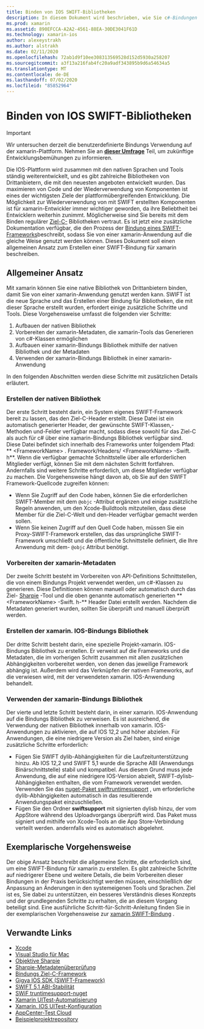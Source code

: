 ```yaml
---
title: Binden von IOS SWIFT-Bibliotheken
description: In diesem Dokument wird beschrieben, wie Sie c#-Bindungen für SWIFT-Code erstellen, sodass Sie Native Bibliotheken und cocoapods in einer xamarin. IOS-Anwendung nutzen können.
ms.prod: xamarin
ms.assetid: 890EFCCA-A2A2-4561-88EA-30DE3041F61D
ms.technology: xamarin-ios
author: alexeystrakh
ms.author: alstrakh
ms.date: 02/11/2020
ms.openlocfilehash: 72ab1d9f10ee308313569528d152d5930a258207
ms.sourcegitcommit: a3f13a216fab4fc20a9adf343895b9d6a54634a5
ms.translationtype: MT
ms.contentlocale: de-DE
ms.lasthandoff: 07/02/2020
ms.locfileid: "85852964"
---
```

# <a name="bind-ios-swift-libraries"></a>Binden von IOS SWIFT-Bibliotheken

> [!IMPORTANT]
> Wir untersuchen derzeit die benutzerdefinierte Bindungs Verwendung auf der xamarin-Plattform. Nehmen Sie an [**dieser Umfrage**](https://www.surveymonkey.com/r/KKBHNLT) Teil, um zukünftige Entwicklungsbemühungen zu informieren.

Die IOS-Plattform wird zusammen mit den nativen Sprachen und Tools ständig weiterentwickelt, und es gibt zahlreiche Bibliotheken von Drittanbietern, die mit den neuesten angeboten entwickelt wurden. Das maximieren von Code und der Wiederverwendung von Komponenten ist eines der wichtigsten Ziele der plattformübergreifenden Entwicklung. Die Möglichkeit zur Wiederverwendung von mit SWIFT erstellten Komponenten ist für xamarin-Entwickler immer wichtiger geworden, da ihre Beliebtheit bei Entwicklern weiterhin zunimmt. Möglicherweise sind Sie bereits mit dem Binden regulärer [Ziel-C-](https://docs.microsoft.com/xamarin/ios/platform/binding-objective-c/walkthrough) Bibliotheken vertraut. Es ist jetzt eine zusätzliche Dokumentation verfügbar, die den Prozess der [Bindung eines SWIFT-Frameworks](walkthrough.md)beschreibt, sodass Sie von einer xamarin-Anwendung auf die gleiche Weise genutzt werden können. Dieses Dokument soll einen allgemeinen Ansatz zum Erstellen einer SWIFT-Bindung für xamarin beschreiben.

## <a name="high-level-approach"></a>Allgemeiner Ansatz

Mit xamarin können Sie eine native Bibliothek von Drittanbietern binden, damit Sie von einer xamarin-Anwendung genutzt werden kann. SWIFT ist die neue Sprache und das Erstellen einer Bindung für Bibliotheken, die mit dieser Sprache erstellt wurden, erfordert einige zusätzliche Schritte und Tools. Diese Vorgehensweise umfasst die folgenden vier Schritte:

1. Aufbauen der nativen Bibliothek
1. Vorbereiten der xamarin-Metadaten, die xamarin-Tools das Generieren von c#-Klassen ermöglichen
1. Aufbauen einer xamarin-Bindungs Bibliothek mithilfe der nativen Bibliothek und der Metadaten
1. Verwenden der xamarin-Bindungs Bibliothek in einer xamarin-Anwendung

In den folgenden Abschnitten werden diese Schritte mit zusätzlichen Details erläutert.

### <a name="build-the-native-library"></a>Erstellen der nativen Bibliothek

Der erste Schritt besteht darin, ein System eigenes SWIFT-Framework bereit zu lassen, das den Ziel-C-Header erstellt. Diese Datei ist ein automatisch generierter Header, der gewünschte SWIFT-Klassen,-Methoden und-Felder verfügbar macht, sodass diese sowohl für das Ziel-C als auch für c# über eine xamarin-Bindungs Bibliothek verfügbar sind. Diese Datei befindet sich innerhalb des Frameworks unter folgendem Pfad: ** \<FrameworkName> . Framework/Headers/ \<FrameworkName> -Swift. h**. Wenn die verfügbar gemachte Schnittstelle über alle erforderlichen Mitglieder verfügt, können Sie mit dem nächsten Schritt fortfahren. Andernfalls sind weitere Schritte erforderlich, um diese Mitglieder verfügbar zu machen. Die Vorgehensweise hängt davon ab, ob Sie auf den SWIFT Framework-Quellcode zugreifen können:

- Wenn Sie Zugriff auf den Code haben, können Sie die erforderlichen SWIFT-Member mit dem `@objc` -Attribut ergänzen und einige zusätzliche Regeln anwenden, um den Xcode-Buildtools mitzuteilen, dass diese Member für die Ziel-C-Welt und den-Header verfügbar gemacht werden sollen.
- Wenn Sie keinen Zugriff auf den Quell Code haben, müssen Sie ein Proxy-SWIFT-Framework erstellen, das das ursprüngliche SWIFT-Framework umschließt und die öffentliche Schnittstelle definiert, die Ihre Anwendung mit dem- `@objc` Attribut benötigt.

### <a name="prepare-the-xamarin-metadata"></a>Vorbereiten der xamarin-Metadaten

Der zweite Schritt besteht im Vorbereiten von API-Definitions Schnittstellen, die von einem Bindungs Projekt verwendet werden, um c#-Klassen zu generieren. Diese Definitionen können manuell oder automatisch durch das Ziel- [Sharpie](https://docs.microsoft.com/xamarin/cross-platform/macios/binding/objective-sharpie/) -Tool und die oben genannte automatisch generierten ** \<FrameworkName> -Swift. h-** Header Datei erstellt werden. Nachdem die Metadaten generiert wurden, sollten Sie überprüft und manuell überprüft werden.

### <a name="build-the-xamarinios-binding-library"></a>Erstellen der xamarin. IOS-Bindungs Bibliothek

Der dritte Schritt besteht darin, eine spezielle Projekt-xamarin. IOS-Bindungs Bibliothek zu erstellen. Er verweist auf die Frameworks und die Metadaten, die im vorherigen Schritt zusammen mit allen zusätzlichen Abhängigkeiten vorbereitet werden, von denen das jeweilige Framework abhängig ist. Außerdem wird das Verknüpfen der nativen Frameworks, auf die verwiesen wird, mit der verwendeten xamarin. IOS-Anwendung behandelt.

### <a name="consume-the-xamarin-binding-library"></a>Verwenden der xamarin-Bindungs Bibliothek

Der vierte und letzte Schritt besteht darin, in einer xamarin. IOS-Anwendung auf die Bindungs Bibliothek zu verweisen. Es ist ausreichend, die Verwendung der nativen Bibliothek innerhalb von xamarin. IOS-Anwendungen zu aktivieren, die auf IOS 12,2 und höher abzielen. Für Anwendungen, die eine niedrigere Version als Ziel haben, sind einige zusätzliche Schritte erforderlich:

- Fügen Sie SWIFT dylib-Abhängigkeiten für die Laufzeitunterstützung hinzu. Ab IOS 12,2 und SWIFT 5,1 wurde die Sprache ABI (Anwendungs Binärschnittstelle) stabil und kompatibel. Aus diesem Grund muss jede Anwendung, die auf eine niedrigere IOS-Version abzielt, SWIFT-dylisb-Abhängigkeiten enthalten, die vom Framework verwendet werden. Verwenden Sie das [nuget-Paket swiftruntimesupport](https://www.nuget.org/packages/Xamarin.iOS.SwiftRuntimeSupport/) , um erforderliche dylib-Abhängigkeiten automatisch in das resultierende Anwendungspaket einzuschließen.
- Fügen Sie den Ordner **swiftsupport** mit signierten dylisb hinzu, der vom AppStore während des Uploadvorgangs überprüft wird. Das Paket muss signiert und mithilfe von Xcode-Tools an die App Store-Verbindung verteilt werden. andernfalls wird es automatisch abgelehnt.

## <a name="walkthrough"></a>Exemplarische Vorgehensweise

Der obige Ansatz beschreibt die allgemeine Schritte, die erforderlich sind, um eine SWIFT-Bindung für xamarin zu erstellen. Es gibt zahlreiche Schritte auf niedrigerer Ebene und weitere Details, die beim Vorbereiten dieser Bindungen in der Praxis berücksichtigt werden müssen, einschließlich der Anpassung an Änderungen in den systemeigenen Tools und Sprachen. Ziel ist es, Sie dabei zu unterstützen, ein besseres Verständnis dieses Konzepts und der grundlegenden Schritte zu erhalten, die an diesem Vorgang beteiligt sind. Eine ausführliche Schritt-für-Schritt-Anleitung finden Sie in der exemplarischen Vorgehensweise zur [xamarin SWIFT-Bindung](walkthrough.md) .

## <a name="related-links"></a>Verwandte Links

- [Xcode](https://apps.apple.com/us/app/xcode/id497799835)
- [Visual Studio für Mac](https://visualstudio.microsoft.com/downloads)
- [Objektive Sharpie](https://docs.microsoft.com/xamarin/cross-platform/macios/binding/objective-sharpie/)
- [Sharpie-Metadatenüberprüfung](https://docs.microsoft.com/xamarin/cross-platform/macios/binding/objective-sharpie/platform/verify)
- [Bindungs Ziel-C-Framework](https://docs.microsoft.com/xamarin/ios/platform/binding-objective-c/walkthrough)
- [Gigya IOS SDK (SWIFT-Framework)](https://developers.gigya.com/display/GD/Swift+SDK)
- [SWIFT 5,1 ABI-Stabilität](https://swift.org/blog/swift-5-1-released/)
- [SWiF truntimesupport-nuget](https://www.nuget.org/packages/Xamarin.iOS.SwiftRuntimeSupport/)
- [Xamarin UITest-Automatisierung](https://docs.microsoft.com/appcenter/test-cloud/uitest/)
- [Xamarin. IOS UITest-Konfiguration](https://docs.microsoft.com/appcenter/test-cloud/preparing-for-upload/xamarin-ios-uitest)
- [AppCenter-Test Cloud](https://docs.microsoft.com/appcenter/test-cloud/preparing-for-upload/xamarin-ios-uitest)
- [Beispielprojektrepository](https://github.com/xamcat/xamarin-binding-swift-framework)

